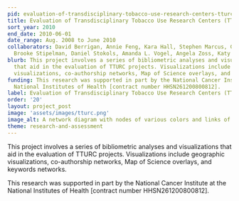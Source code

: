 ```yaml
---
pid: evaluation-of-transdisciplinary-tobacco-use-research-centers-tturc
title: Evaluation of Transdisciplinary Tobacco Use Research Centers (TTURC)
sort_year: 2010
end_date: 2010-06-01
date_range: Aug. 2008 to June 2010
collaborators: David Berrigan, Annie Feng, Kara Hall, Stephen Marcus, Glen Morgan,
  Brooke Stipelman, Daniel Stokols, Amanda L. Vogel, Angela Zoss, Katy Börner
blurb: This project involves a series of bibliometric analyses and visualizations
  that aid in the evaluation of TTURC projects. Visualizations include geographic
  visualizations, co-authorship networks, Map of Science overlays, and keywords networks.
funding: This research was supported in part by the National Cancer Institute at the
  National Institutes of Health [contract number HHSN261200800812].
label: Evaluation of Transdisciplinary Tobacco Use Research Centers (TTURC)
order: '20'
layout: project_post
image: 'assets/images/tturc.png'
image_alt: A network diagram with nodes of various colors and links of either gray or red.
theme: research-and-assessment
---
```

This project involves a series of bibliometric analyses and visualizations
that aid in the evaluation of TTURC projects. Visualizations include geographic
visualizations, co-authorship networks, Map of Science overlays, and keywords networks.

This research was supported in part by the National Cancer Institute at the
National Institutes of Health [contract number HHSN261200800812].